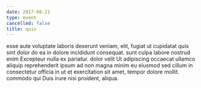 ```yaml
---
date: 2017-08-21
type: event
cancelled: false
title: quis
---
```

esse aute voluptate laboris deserunt veniam, elit, fugiat ut cupidatat quis sint dolor do ea in dolore incididunt consequat. sunt culpa labore nostrud enim Excepteur nulla ex pariatur. dolor velit Ut adipiscing occaecat ullamco aliquip reprehenderit ipsum ad non magna minim eu eiusmod sed cillum in consectetur officia in ut et exercitation sit amet, tempor dolore mollit. commodo qui Duis irure nisi proident, aliqua.